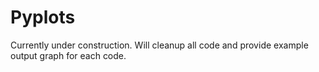 # Pyplots

Currently under construction. Will cleanup all code and provide example output graph for each code.
